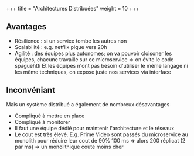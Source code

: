 +++
title = "Architectures Distribuées"
weight = 10
+++


## Avantages
- Résilience : si un service tombe les autres non
- Scalabilité : e.g. netflix pique vers 20h
- Agilité : des équipes plus autonomes; on va pouvoir cloisoner les équipes, chacune travaille sur ce microservice => on évite le code spaguehtti
Et les équipes n'ont pas besoin d'utiliser le même langage ni les même techniques, on expose juste nos services via interface

## Inconvéniant
Mais un système distribué a également de nombreux désavantages
- Compliqué à mettre en place
- Compliqué à monitorer
- Il faut une équipe dédié pour maintenir l'architecture et le réseaux
- Le cout est très élevé. E.g. Prime Video sont passés du microservice au monolith pour réduire leur cout de 90%
100 ms => alors 200 réplicat (2 par ms) => un monolithique coute moins cher 